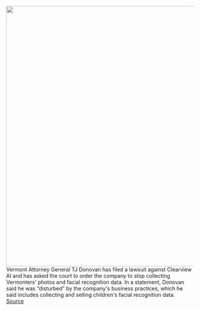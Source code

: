 <img src='https://cdn.vox-cdn.com/thumbor/L2n_l-Xgx8yO1HqQOXWwcZa53PU=/0x0:2040x1360/1200x800/filters:focal(857x517:1183x843)/cdn.vox-cdn.com/uploads/chorus_image/image/66481590/acastro_180730_1777_facial_recognition_0002.0.jpg' width='700px' /><br/>
Vermont Attorney General TJ Donovan has filed a lawsuit against Clearview AI and has asked the court to order the company to stop collecting Vermonters' photos and facial recognition data. In a statement, Donovan said he was “disturbed” by the company's business practices, which he said includes collecting and selling children's facial recognition data.
<a href='https://www.theverge.com/2020/3/11/21174613/clearview-ai-sued-vermont-attorney-general-facial-recognition-app-database'> Source <a/>